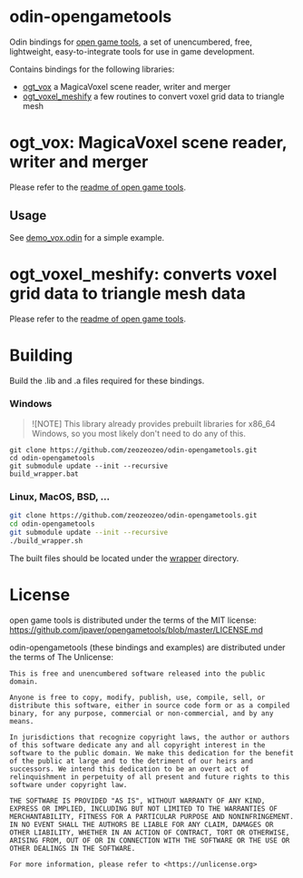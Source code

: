 # odin-opengametools

Odin bindings for [open game tools](https://github.com/jpaver/opengametools), a set of unencumbered, free, lightweight, easy-to-integrate tools for use in game development.

Contains bindings for the following libraries:

- [ogt_vox](https://github.com/jpaver/opengametools/blob/master/src/ogt_vox.h) a MagicaVoxel scene reader, writer and merger
- [ogt_voxel_meshify](https://github.com/jpaver/opengametools/blob/master/src/ogt_voxel_meshify.h) a few routines to convert voxel grid data to triangle mesh

# ogt_vox: MagicaVoxel scene reader, writer and merger

Please refer to the [readme of open game tools](https://github.com/jpaver/opengametools?tab=readme-ov-file#ogt_vox-magicavoxel-scene-reader-writer-and-merger).

## Usage

See [demo_vox.odin](/examples/demo_vox.odin) for a simple example.

# ogt_voxel_meshify: converts voxel grid data to triangle mesh data

Please refer to the [readme of open game tools](https://github.com/jpaver/opengametools?tab=readme-ov-file#ogt_voxel_meshify-converts-voxel-grid-data-to-triangle-mesh-data).

# Building

Build the .lib and .a files required for these bindings.

### Windows

> ![NOTE]
> This library already provides prebuilt libraries for x86_64 Windows, so you most likely don't need to do any of this.

```batch
git clone https://github.com/zeozeozeo/odin-opengametools.git
cd odin-opengametools
git submodule update --init --recursive
build_wrapper.bat
```

### Linux, MacOS, BSD, ...

```bash
git clone https://github.com/zeozeozeo/odin-opengametools.git
cd odin-opengametools
git submodule update --init --recursive
./build_wrapper.sh
```

The built files should be located under the [wrapper](/wrapper/) directory.

# License

open game tools is distributed under the terms of the MIT license: https://github.com/jpaver/opengametools/blob/master/LICENSE.md

odin-opengametools (these bindings and examples) are distributed under the terms of The Unlicense:

```
This is free and unencumbered software released into the public domain.

Anyone is free to copy, modify, publish, use, compile, sell, or
distribute this software, either in source code form or as a compiled
binary, for any purpose, commercial or non-commercial, and by any
means.

In jurisdictions that recognize copyright laws, the author or authors
of this software dedicate any and all copyright interest in the
software to the public domain. We make this dedication for the benefit
of the public at large and to the detriment of our heirs and
successors. We intend this dedication to be an overt act of
relinquishment in perpetuity of all present and future rights to this
software under copyright law.

THE SOFTWARE IS PROVIDED "AS IS", WITHOUT WARRANTY OF ANY KIND,
EXPRESS OR IMPLIED, INCLUDING BUT NOT LIMITED TO THE WARRANTIES OF
MERCHANTABILITY, FITNESS FOR A PARTICULAR PURPOSE AND NONINFRINGEMENT.
IN NO EVENT SHALL THE AUTHORS BE LIABLE FOR ANY CLAIM, DAMAGES OR
OTHER LIABILITY, WHETHER IN AN ACTION OF CONTRACT, TORT OR OTHERWISE,
ARISING FROM, OUT OF OR IN CONNECTION WITH THE SOFTWARE OR THE USE OR
OTHER DEALINGS IN THE SOFTWARE.

For more information, please refer to <https://unlicense.org>
```
